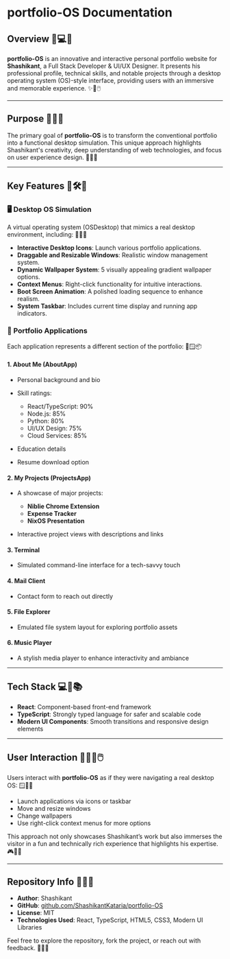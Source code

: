# portfolio-OS Documentation

## Overview 🎨💻🌟

**portfolio-OS** is an innovative and interactive personal portfolio website for **Shashikant**, a Full Stack Developer & UI/UX Designer. It presents his professional profile, technical skills, and notable projects through a desktop operating system (OS)-style interface, providing users with an immersive and memorable experience. ✨🧠🖱️

---

## Purpose 🎯🔧💡

The primary goal of **portfolio-OS** is to transform the conventional portfolio into a functional desktop simulation. This unique approach highlights Shashikant's creativity, deep understanding of web technologies, and focus on user experience design. 🎨🧠🚀

---

## Key Features 🌈🛠️🧩

### 🖥️ Desktop OS Simulation

A virtual operating system (OSDesktop) that mimics a real desktop environment, including: 💾🔲📁

* **Interactive Desktop Icons**: Launch various portfolio applications.
* **Draggable and Resizable Windows**: Realistic window management system.
* **Dynamic Wallpaper System**: 5 visually appealing gradient wallpaper options.
* **Context Menus**: Right-click functionality for intuitive interactions.
* **Boot Screen Animation**: A polished loading sequence to enhance realism.
* **System Taskbar**: Includes current time display and running app indicators.

### 📂 Portfolio Applications

Each application represents a different section of the portfolio: 🧭🪟📦

#### 1. **About Me (AboutApp)**

* Personal background and bio
* Skill ratings:

  * React/TypeScript: 90%
  * Node.js: 85%
  * Python: 80%
  * UI/UX Design: 75%
  * Cloud Services: 85%
* Education details
* Resume download option

#### 2. **My Projects (ProjectsApp)**

* A showcase of major projects:

  * **Niblie Chrome Extension**
  * **Expense Tracker**
  * **NixOS Presentation**
* Interactive project views with descriptions and links

#### 3. **Terminal**

* Simulated command-line interface for a tech-savvy touch

#### 4. **Mail Client**

* Contact form to reach out directly

#### 5. **File Explorer**

* Emulated file system layout for exploring portfolio assets

#### 6. **Music Player**

* A stylish media player to enhance interactivity and ambiance

---

## Tech Stack 💻🧰📚

* **React**: Component-based front-end framework
* **TypeScript**: Strongly typed language for safer and scalable code
* **Modern UI Components**: Smooth transitions and responsive design elements

---

## User Interaction 🧑‍💻🔄🖱️

Users interact with **portfolio-OS** as if they were navigating a real desktop OS: 🪟🔗🧭

* Launch applications via icons or taskbar
* Move and resize windows
* Change wallpapers
* Use right-click context menus for more options

This approach not only showcases Shashikant’s work but also immerses the visitor in a fun and technically rich experience that highlights his expertise. 🎮🧠💼

---

## Repository Info 📁📝🔗

* **Author**: Shashikant
* **GitHub**: [github.com/ShashikantKataria/portfolio-OS](https://github.com/ShashikantKataria/portfolio-OS)
* **License**: MIT
* **Technologies Used**: React, TypeScript, HTML5, CSS3, Modern UI Libraries

Feel free to explore the repository, fork the project, or reach out with feedback. 🙌🚀💬
